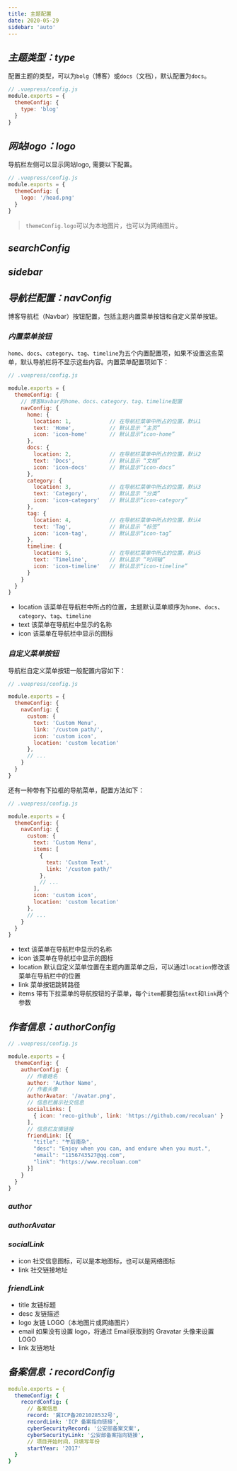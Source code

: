 ```yaml
---
title: 主题配置
date: 2020-05-29
sidebar: 'auto'
---
```

## ***主题类型：type***
配置主题的类型，可以为`bolg`（博客）或`docs`（文档），默认配置为`docs`。
```javascript
// .vuepress/config.js
module.exports = {
  themeConfig: {
    type: 'blog'
  }
}
```

## ***网站logo：logo***
导航栏左侧可以显示网站logo, 需要以下配置。
```javascript
// .vuepress/config.js
module.exports = {
  themeConfig: {
    logo: '/head.png'
  }
}
```
> `themeConfig.logo`可以为本地图片，也可以为网络图片。


## ***searchConfig***

## ***sidebar***

## ***导航栏配置：navConfig***
博客导航栏（Navbar）按钮配置，包括主题内置菜单按钮和自定义菜单按钮。
### ***内置菜单按钮***
`home`、`docs`、`category`、`tag`、`timeline`为五个内置配置项，如果不设置这些菜单，默认导航栏将不显示这些内容。内置菜单配置项如下：
```javascript
// .vuepress/config.js

module.exports = {
  themeConfig: {
    // 博客Navbar的home、docs、category、tag、timeline配置
    navConfig: {
      home: {
        location: 1,            // 在导航栏菜单中所占的位置，默认1
        text: 'Home',           // 默认显示 “主页”
        icon: 'icon-home'       // 默认显示“icon-home”
      },
      docs: {
        location: 2,            // 在导航栏菜单中所占的位置，默认2
        text: 'Docs',           // 默认显示 “文档”
        icon: 'icon-docs'       // 默认显示“icon-docs”
      },
      category: {
        location: 3,            // 在导航栏菜单中所占的位置，默认3
        text: 'Category',       // 默认显示 “分类”
        icon: 'icon-category'   // 默认显示“icon-category”
      },
      tag: {
        location: 4,            // 在导航栏菜单中所占的位置，默认4
        text: 'Tag',            // 默认显示 “标签”
        icon: 'icon-tag',       // 默认显示“icon-tag”
      },
      timeline: {
        location: 5,            // 在导航栏菜单中所占的位置，默认5
        text: 'Timeline',       // 默认显示 “时间轴”
        icon: 'icon-timeline'   // 默认显示“icon-timeline”
      }
    }
  }
}
```
- location 该菜单在导航栏中所占的位置，主题默认菜单顺序为`home`、`docs`、`category`、`tag`、`timeline`
- text 该菜单在导航栏中显示的名称
- icon 该菜单在导航栏中显示的图标
### ***自定义菜单按钮***
导航栏自定义菜单按钮一般配置内容如下：
```javascript
// .vuepress/config.js

module.exports = {
  themeConfig: {
    navConfig: {
      custom: {
        text: 'Custom Menu',
        link: '/custom path/',
        icon: 'custom icon',
        location: 'custom location'
      },
      // ...
    }
  }
}
```
还有一种带有下拉框的导航菜单，配置方法如下：
```javascript
// .vuepress/config.js

module.exports = {
  themeConfig: {
    navConfig: {
      custom: {
        text: 'Custom Menu',
        items: [
          {
            text: 'Custom Text',
            link: '/custom path/'
          }, 
          // ...
        ],
        icon: 'custom icon',
        location: 'custom location'
      },
      // ...
    }
  }
}
```
- text 该菜单在导航栏中显示的名称
- icon 该菜单在导航栏中显示的图标
- location 默认自定义菜单位置在主题内置菜单之后，可以通过`location`修改该菜单在导航栏中的位置
- link 菜单按钮跳转路径
- items 带有下拉菜单的导航按钮的子菜单，每个`item`都要包括`text`和`link`两个参数
## ***作者信息：authorConfig***
```javascript
// .vuepress/config.js

module.exports = {
  themeConfig: {
    authorConfig: {
      // 作者姓名
      author: 'Author Name',
      // 作者头像
      authorAvatar: '/avatar.png',
      // 信息栏展示社交信息
      socialLinks: [
        { icon: 'reco-github', link: 'https://github.com/recoluan' }
      ],
      // 信息栏友情链接
      friendLink: [{
        "title": "午后南杂",
        "desc": "Enjoy when you can, and endure when you must.",
        "email": "1156743527@qq.com",
        "link": "https://www.recoluan.com"
      }]
    }
  }
}
```
### ***author***
### ***authorAvatar***
### ***socialLink***
- icon 社交信息图标，可以是本地图标，也可以是网络图标
- link 社交链接地址

### ***friendLink***
- title 友链标题
- desc 友链描述
- logo 友链 LOGO（本地图片或网络图片）
- email 如果没有设置 logo，将通过 Email获取到的 Gravatar 头像来设置 LOGO
- link 友链地址

## ***备案信息：recordConfig***

```yaml
module.exports = {
  themeConfig: {
    recordConfig: {
      // 备案信息
      record: '冀ICP备2021028532号',
      recordLink: 'ICP 备案指向链接',
      cyberSecurityRecord: '公安部备案文案',
      cyberSecurityLink: '公安部备案指向链接',
      // 项目开始时间，只填写年份
      startYear: '2017'
  }
}
```

